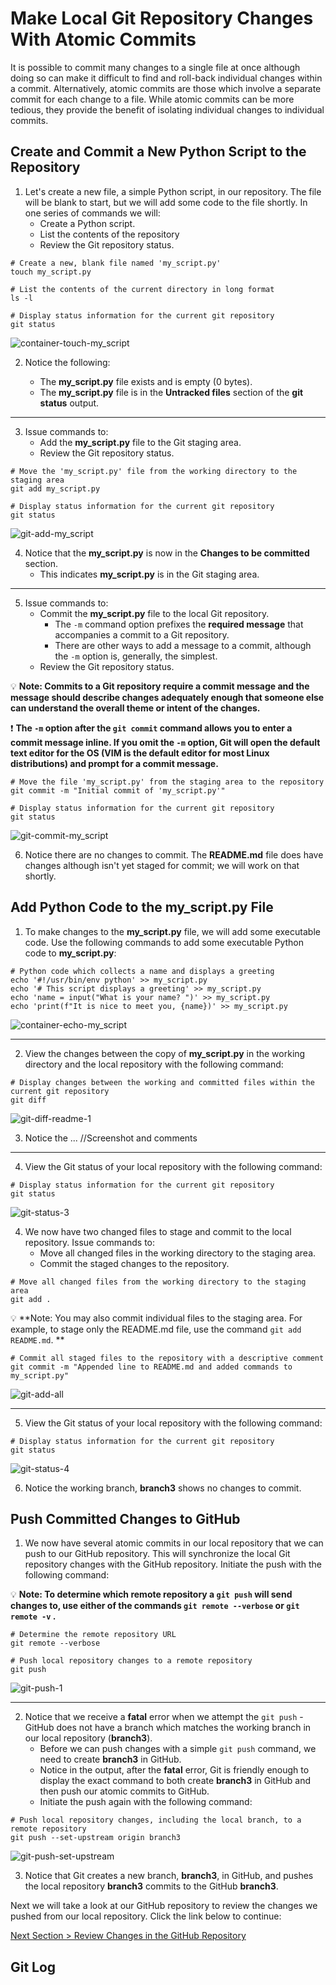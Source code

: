 # Make Local Git Repository Changes With Atomic Commits

It is possible to commit many changes to a single file at once although doing so can make it difficult to find and roll-back individual changes within a commit. Alternatively, atomic commits are those which involve a separate commit for each change to a file. While atomic commits can be more tedious, they provide the benefit of isolating individual changes to individual commits.

## **Create and Commit a New Python Script to the Repository**

1. Let's create a new file, a simple Python script, in our repository. The file will be blank to start, but we will add some code to the file shortly. In one series of commands we will:
   - Create a Python script.
   - List the contents of the repository
   - Review the Git repository status.

```shell
# Create a new, blank file named 'my_script.py'
touch my_script.py
```

```shell
# List the contents of the current directory in long format
ls -l
```

```shell
# Display status information for the current git repository
git status
```

![container-touch-my_script](../images/container-touch-my_script.png "Create a new Python script file")

2. Notice the following:

   - The **my_script.py** file exists and is empty (0 bytes).
   - The **my_script.py** file is in the **Untracked files** section of the **git status** output.

---

3. Issue commands to:
   - Add the **my_script.py** file to the Git staging area.
   - Review the Git repository status.

```shell
# Move the 'my_script.py' file from the working directory to the staging area
git add my_script.py
```

```shell
# Display status information for the current git repository
git status
```

![git-add-my_script](../images/git-add-my_script.png "Add 'my_script.py' to the staging area")

4. Notice that the **my_script.py** is now in the **Changes to be committed** section.
   - This indicates **my_script.py** is in the Git staging area.

---

5. Issue commands to:
   - Commit the **my_script.py** file to the local Git repository.
     - The `-m` command option prefixes the **required message** that accompanies a commit to a Git repository.
     - There are other ways to add a message to a commit, although the `-m` option is, generally, the simplest.
   - Review the Git repository status.

:bulb: **Note: Commits to a Git repository require a commit message and the message should describe changes adequately enough that someone else can understand the overall theme or intent of the changes.**

:exclamation: **The `-m` option after the `git commit` command allows you to enter a commit message inline.  If you omit the `-m` option, Git will open the default text editor for the OS (VIM is the default editor for most Linux distributions) and prompt for a commit message.**

```shell
# Move the file 'my_script.py' from the staging area to the repository
git commit -m "Initial commit of 'my_script.py'"
```

```shell
# Display status information for the current git repository
git status
```
![git-commit-my_script](../images/git-commit-my_script.png "Commit 'my_script.py' to the local repository")

6. Notice there are no changes to commit. The **README.md** file does have changes although isn't yet staged for commit; we will work on that shortly.

## **Add Python Code to the my_script.py File**

1. To make changes to the **my_script.py** file, we will add some executable code. Use the following commands to add some executable Python code to **my_script.py**:

```shell
# Python code which collects a name and displays a greeting
echo '#!/usr/bin/env python' >> my_script.py
echo '# This script displays a greeting' >> my_script.py
echo 'name = input("What is your name? ")' >> my_script.py
echo 'print(f"It is nice to meet you, {name})' >> my_script.py
```

![container-echo-my_script](../images/container-echo-my_script.png)

---

2. View the changes between the copy of **my_script.py** in the working directory and the local repository with the following command:

```shell
# Display changes between the working and committed files within the current git repository
git diff
```

![git-diff-readme-1](../images/)

3. Notice the ... //Screenshot and comments

---

4. View the Git status of your local repository with the following command:

```shell
# Display status information for the current git repository
git status
```

![git-status-3](../images/git-status-3.png)

4. We now have two changed files to stage and commit to the local repository. Issue commands to:
   - Move all changed files in the working directory to the staging area.
   - Commit the staged changes to the repository.

```shell
# Move all changed files from the working directory to the staging area
git add .
```

:bulb: **Note: You may also commit individual files to the staging area.  For example, to stage only the README.md file, use the command `git add README.md`. **

```shell
# Commit all staged files to the repository with a descriptive comment
git commit -m "Appended line to README.md and added commands to my_script.py"
```

![git-add-all](../images/git-add-all.png)

---

5. View the Git status of your local repository with the following command:

```shell
# Display status information for the current git repository
git status
```

![git-status-4](../images/git-status-4.png)

6. Notice the working branch, **branch3** shows no changes to commit.

## **Push Committed Changes to GitHub**

1. We now have several atomic commits in our local repository that we can push to our GitHub repository. This will synchronize the local Git repository changes with the GitHub repository.  Initiate the push with the following command:

:bulb: **Note: To determine which remote repository a `git push` will send changes to, use either of the commands `git remote --verbose` or `git remote -v` .**

```shell
# Determine the remote repository URL
git remote --verbose
```

```shell
# Push local repository changes to a remote repository
git push
```

![git-push-1](../images/git-push-1.png)

---

2. Notice that we receive a **fatal** error when we attempt the `git push` - GitHub does not have a branch which matches the working branch in our local repository (**branch3**).
   - Before we can push changes with a simple `git push` command, we need to create **branch3** in GitHub.
   - Notice in the output, after the **fatal** error, Git is friendly enough to display the exact command to both create **branch3** in GitHub and then push our atomic commits to GitHub.
   - Initiate the push again with the following command:

```shell
# Push local repository changes, including the local branch, to a remote repository
git push --set-upstream origin branch3
```

![git-push-set-upstream](../images/git-push-set-upstream.png)

3. Notice that Git creates a new branch, **branch3**, in GitHub, and pushes the local repository **branch3** commits to the GitHub **branch3**.

Next we will take a look at our GitHub repository to review the changes we pushed from our local repository. Click the link below to continue:

[Next Section > Review Changes in the GitHub Repository](section_10.md "Review Changes in the GitHub Repository")



## Git Log
